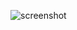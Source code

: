![screenshot](https://user-images.githubusercontent.com/110046564/188623869-308291c2-ad3a-4c6d-b72f-5c2317c08e48.png)
